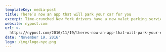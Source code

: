 ```yaml
---
templateKey: media-post
title: There’s now an app that will park your car for you
excerpt: Time-crunched New York drivers have a new valet parking service to consider.
website: nypost.com
url: >-
  https://nypost.com/2016/11/19/theres-now-an-app-that-will-park-your-car-for-you/
date: 'November 19, 2016'
logo: /img/logo-nyc.png
---
```


